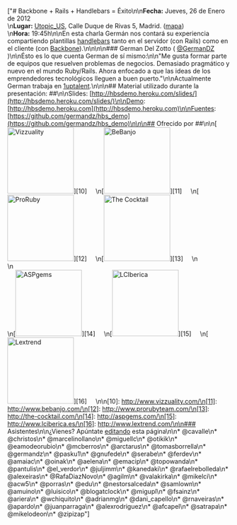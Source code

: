 ["# Backbone + Rails + Handlebars = Éxito\n\n**Fecha:** Jueves, 26 de Enero de 2012<br/>\n**Lugar:** [Utopic_US](http://www.utopicus.es/), Calle Duque de Rivas 5, Madrid. ([mapa](http://g.co/maps/4ktdg))<br/>\n**Hora:** 19:45h\n\nEn esta charla Germán nos contará su experiencia compartiendo plantillas [handlebars](http://handlebarsjs.com/) tanto en el servidor (con Rails) como en el cliente (con [Backbone](http://backbonejs.org/)).\n\n\n\n### German Del Zotto ( [@GermanDZ](https://twitter.com/#!/GermanDZ) )\n\nÉsto es lo que cuenta German de sí mismo:\n\n\"Me gusta formar parte de equipos que resuelven problemas de negocios. Demasiado pragmático y nuevo en el mundo Ruby/Rails. Ahora enfocado a que las ideas de los emprendedores tecnológicos lleguen a buen puerto.\"\n\nActualmente German trabaja en [1uptalent](http://1uptalent.com/).\n\n\n## Material utilizado durante la presentación: ##\n\nSlides: [http://hbsdemo.heroku.com/slides/](http://hbsdemo.heroku.com/slides/)\n\nDemo: [http://hbsdemo.heroku.com](http://hbsdemo.heroku.com)\n\nFuentes: [https://github.com/germandz/hbs_demo](https://github.com/germandz/hbs_demo)\n\n\n## Ofrecido por ##\n\n[<img width='150px' src='http://dl.dropbox.com/u/645329/logos/vizzuality.png' alt='Vizzuality'/>][10]     \n[<img width='150px' src='http://dl.dropbox.com/u/645329/logos/bebanjo.png' alt='BeBanjo'/>][11]     \n[<img width='150px' src='http://dl.dropbox.com/u/645329/logos/proruby.png' alt='ProRuby'/>][12]     \n[<img width='150px' src='http://dl.dropbox.com/u/645329/logos/tck.png' alt='The Cocktail'/>][13]     \n<br/>\n<br/>\n[<img width='150px' src='http://dl.dropbox.com/u/645329/logos/aspgems.png' alt='ASPgems'/>][14]     \n[<img width='150px' src='http://dl.dropbox.com/u/645329/logos/lci.png' alt='LCIberica'/>][15]     \n[<img width='150px' src='http://dl.dropbox.com/u/645329/logos/lextrend.png' alt='Lextrend'/>][16]     \n\n[10]: http://www.vizzuality.com/\n[11]: http://www.bebanjo.com/\n[12]: http://www.prorubyteam.com/\n[13]: http://the-cocktail.com/\n[14]: http://aspgems.com/\n[15]: http://www.lciberica.es/\n[16]: http://www.lextrend.com/\n\n### Asistentes\n\n¿Vienes? Apúntate [editando](?m=edit) esta página\n\n* @cavalle\n* @christos\n* @marcelinollano\n* @miguellc\n* @otikik\n* @eamodeorubio\n* @mcberros\n* @arctarus\n* @tomasborrella\n* @germandz\n* @pasku1\n* @gnufede\n* @serabe\n* @ferdev\n* @amaiac\n* @oinak\n* @aelena\n* @emacip\n* @topowanda\n* @pantulis\n* @el_verdor\n* @juljimm\n* @kanedaki\n* @rafaelrebolleda\n* @alexeiras\n* @RafaDiazNovo\n* @agilm\n* @valakirka\n* @mikelci\n* @acw5\n* @porras\n* @edu\n* @nestorsalceda\n* @samlown\n* @amuino\n* @luisico\n* @blogatclock\n* @migupl\n* @fsainz\n* @ariera\n* @wchiquito\n* @adrianmg\n* @dani_capello\n* @rnaveiras\n* @apardo\n* @juanparraga\n* @alexrodriguez\n* @afcapel\n* @satrapa\n* @mikelodeon\n* @zipizap"]